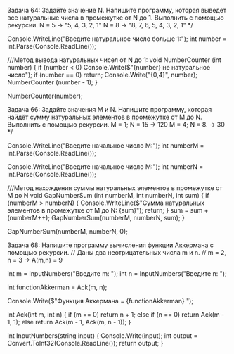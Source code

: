 Задача 64: Задайте значение N. Напишите программу, которая выведет все
натуральные числа в промежутке от N до 1. Выполнить с помощью рекурсии.
N = 5 -> "5, 4, 3, 2, 1"
N = 8 -> "8, 7, 6, 5, 4, 3, 2, 1"
*/

Console.WriteLine("Введите натуральное число больше 1:");
int number = int.Parse(Console.ReadLine());

///Метод вывода натуральных чисел от N до 1:
void NumberCounter (int number)
{
    if (number < 0) Console.Write($"{number} не натуральное число");
    if (number == 0) return;
    Console.Write("{0,4}", number);
    NumberCounter (number - 1);
}

NumberCounter(number);


Задача 66: Задайте значения M и N. Напишите программу, которая найдёт сумму
натуральных элементов в промежутке от M до N. Выполнить с помощью рекурсии.
M = 1; N = 15 -> 120
M = 4; N = 8. -> 30
*/

Console.WriteLine("Введите начальное число M:");
int numberM = int.Parse(Console.ReadLine());

Console.WriteLine("Введите начальное число M:");
int numberN = int.Parse(Console.ReadLine());

///Метод нахождения суммы натуральных элементов в промежутке от M до N
void GapNumberSum (int numberM, int numberN, int sum)
{
    if (numberM > numberN) 
    {
        Console.WriteLine($"Сумма натуральных элементов в промежутке от M до N: {sum}"); 
        return;
    }
    sum = sum + (numberM++);
    GapNumberSum(numberM, numberN, sum);
}

GapNumberSum(numberM, numberN, 0);


Задача 68: Напишите программу вычисления функции Аккермана с помощью рекурсии. 
// Даны два неотрицательных числа m и n.
// m = 2, n = 3 -> A(m,n) = 9

int m = InputNumbers("Введите m: ");
int n = InputNumbers("Введите n: ");

int functionAkkerman = Ack(m, n);

Console.Write($"Функция Аккермана = {functionAkkerman} ");

int Ack(int m, int n)
{
  if (m == 0) return n + 1;
  else if (n == 0) return Ack(m - 1, 1);
  else return Ack(m - 1, Ack(m, n - 1));
}

int InputNumbers(string input) 
{
  Console.Write(input);
  int output = Convert.ToInt32(Console.ReadLine());
  return output;
}
